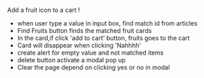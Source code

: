 Add a fruit icon to a cart !
- when user type a value in input box, find match id from articles
- Find Fruits button finds the matched fruit cards
- In the card,if click 'add to cart' button, fruits goes to the cart
- Card will disappear when clicking 'Nahhhh'  
- create alert for empty value and not matched items
- delete button activate a modal pop up
- Clear the page depend on clicking yes or no in modal